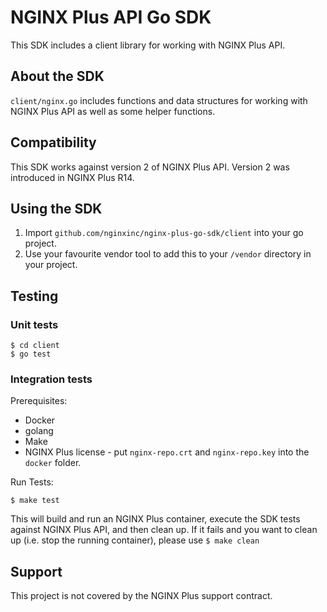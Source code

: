 # NGINX Plus API Go SDK

This SDK includes a client library for working with NGINX Plus API.

## About the SDK

`client/nginx.go` includes functions and data structures for working with NGINX Plus API as well as some helper functions.

## Compatibility

This SDK works against version 2 of NGINX Plus API. Version 2 was introduced in NGINX Plus R14.

## Using the SDK

1. Import `github.com/nginxinc/nginx-plus-go-sdk/client` into your go project.
2. Use your favourite vendor tool to add this to your `/vendor` directory in your project.

## Testing

### Unit tests
```
$ cd client
$ go test
```

### Integration tests

Prerequisites:
* Docker
* golang
* Make
* NGINX Plus license - put `nginx-repo.crt` and `nginx-repo.key` into the `docker` folder.

Run Tests:

```
$ make test
```

This will build and run an NGINX Plus container, execute the SDK tests against NGINX Plus API, and then clean up. If it fails and you want to clean up (i.e. stop the running container), please use `$ make clean`

## Support
This project is not covered by the NGINX Plus support contract.
